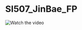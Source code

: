 # SI507_JinBae_FP

![Watch the video](https://drive.google.com/uc?export=view&id=1MTD5pLqiz6tpp5Lv766rimMc_n7P0CT8)
